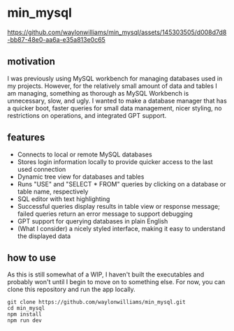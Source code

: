 # min_mysql

https://github.com/waylonwilliams/min_mysql/assets/145303505/d008d7d8-bb87-48e0-aa6a-e35a813e0c65

## motivation

I was previously using MySQL workbench for managing databases used in my projects. However, for the relatively small amount of data and tables I am managing, something as thorough as MySQL Workbench is unnecessary, slow, and ugly. I wanted to make a database manager that has a quicker boot, faster queries for small data management, nicer styling, no restrictions on operations, and integrated GPT support.

## features

* Connects to local or remote MySQL databases
* Stores login information locally to provide quicker access to the last used connection
* Dynamic tree view for databases and tables
* Runs "USE" and "SELECT * FROM" queries by clicking on a database or table name, respectively
* SQL editor with text highlighting
* Successful queries display results in table view or response message; failed queries return an error message to support debugging
* GPT support for querying databases in plain English
* (What I consider) a nicely styled interface, making it easy to understand the displayed data

## how to use

As this is still somewhat of a WIP, I haven't built the executables and probably won't until I begin to move on to something else. For now, you can clone this repository and run the app locally.

```
git clone https://github.com/waylonwilliams/min_mysql.git
cd min_mysql
npm install
npm run dev
```
